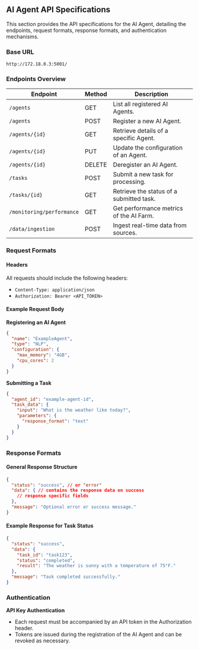 ## AI Agent API Specifications

This section provides the API specifications for the AI Agent, detailing the endpoints, request formats, response formats, and authentication mechanisms.

### Base URL
```
http://172.18.0.3:5001/
```

### Endpoints Overview

| Endpoint                      | Method | Description                             |
|-------------------------------|--------|-----------------------------------------|
| `/agents`                     | GET    | List all registered AI Agents.         |
| `/agents`                     | POST   | Register a new AI Agent.               |
| `/agents/{id}`                | GET    | Retrieve details of a specific Agent.  |
| `/agents/{id}`                | PUT    | Update the configuration of an Agent.  |
| `/agents/{id}`                | DELETE | Deregister an AI Agent.                 |
| `/tasks`                      | POST   | Submit a new task for processing.      |
| `/tasks/{id}`                 | GET    | Retrieve the status of a submitted task. |
| `/monitoring/performance`     | GET    | Get performance metrics of the AI Farm. |
| `/data/ingestion`             | POST   | Ingest real-time data from sources.    |

### Request Formats

#### Headers

All requests should include the following headers:

- `Content-Type: application/json`
- `Authorization: Bearer <API_TOKEN>`

#### Example Request Body

**Registering an AI Agent**

```json
{
  "name": "ExampleAgent",
  "type": "NLP",
  "configuration": {
    "max_memory": "4GB",
    "cpu_cores": 2
  }
}
```

**Submitting a Task**

```json
{
  "agent_id": "example-agent-id",
  "task_data": {
    "input": "What is the weather like today?",
    "parameters": {
      "response_format": "text"
    }
  }
}
```

### Response Formats

#### General Response Structure

```json
{
  "status": "success", // or "error"
  "data": { // contains the response data on success
    // response specific fields
  },
  "message": "Optional error or success message."
}
```

#### Example Response for Task Status

```json
{
  "status": "success",
  "data": {
    "task_id": "task123",
    "status": "completed",
    "result": "The weather is sunny with a temperature of 75°F."
  },
  "message": "Task completed successfully."
}
```

### Authentication

**API Key Authentication**

- Each request must be accompanied by an API token in the Authorization header.
- Tokens are issued during the registration of the AI Agent and can be revoked as necessary.

